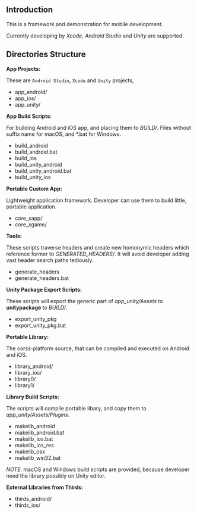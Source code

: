 ## Introduction

This is a framework and demonstration for mobile development.

Currently developing by
*Xcode*, *Android Studio* and *Unity* are supported.

## Directories Structure

**App Projects:**

These are `Android Studio`, `Xcode` and `Unity` projects,

* app_android/
* app_ios/
* app_unity/

**App Build Scripts:**

For building Android and iOS app, and placing them to *BUILD/*.
Files without suffix name for macOS, and *.bat for Windows.

* build_android
* build_android.bat
* build_ios
* build_unity_android
* build_unity_android.bat
* build_unity_ios

**Portable Custom App:**

Lightweight application framework.
Developer can use them to build little, portable application.

* core_xapp/
* core_xgame/

**Tools:**

These scripts traverse headers and create new homonymic headers
which reference former to *GENERATED_HEADERS/*.
It will avoid developer adding vast header search paths tediously.

* generate_headers
* generate_headers.bat

**Unity Package Export Scripts:**

These scripts will export the generic part of *app_unity/Assets*
to **unitypackage** to *BUILD/*.

* export_unity_pkg
* export_unity_pkg.bat

**Portable Library:**

The corss-platform source,
that can be compiled and executed on Android and iOS.

* library_android/
* library_ios/
* library0/
* library1/

**Library Build Scripts:**

The scripts will compile portable libary,
and copy them to *app_unity/Assets/Plugins*.

* makelib_android
* makelib_android.bat
* makelib_ios.bat
* makelib_ios_res
* makelib_osx
* makelib_win32.bat

*NOTE*: macOS and Windows build scripts are provided,
because developer need the library possibly on Unity editor.

**External Libraries from Thirds:**

* thirds_android/
* thirds_ios/
